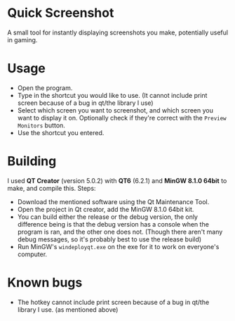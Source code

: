 # Quick Screenshot
A small tool for instantly displaying screenshots you make, potentially useful in gaming.

# Usage
- Open the program.
- Type in the shortcut you would like to use. (It cannot include print screen because of a bug in qt/the library I use)
- Select which screen you want to screenshot, and which screen you want to display it on. Optionally check if they're correct with the `Preview Monitors` button.
- Use the shortcut you entered.

# Building
I used **QT Creator** (version 5.0.2) with **QT6** (6.2.1) and **MinGW 8.1.0 64bit** to make, and compile this. Steps:
- Download the mentioned software using the Qt Maintenance Tool.
- Open the project in Qt creator, add the MinGW 8.1.0 64bit kit.
- You can build either the release or the debug version, the only difference being is that the debug version has a console when the program is ran, and the other one does not. (Though there aren't many debug messages, so it's probably best to use the release build)
- Run MinGW's `windeployqt.exe` on the exe for it to work on everyone's computer.

# Known bugs
- The hotkey cannot include print screen because of a bug in qt/the library I use. (as mentioned above)
